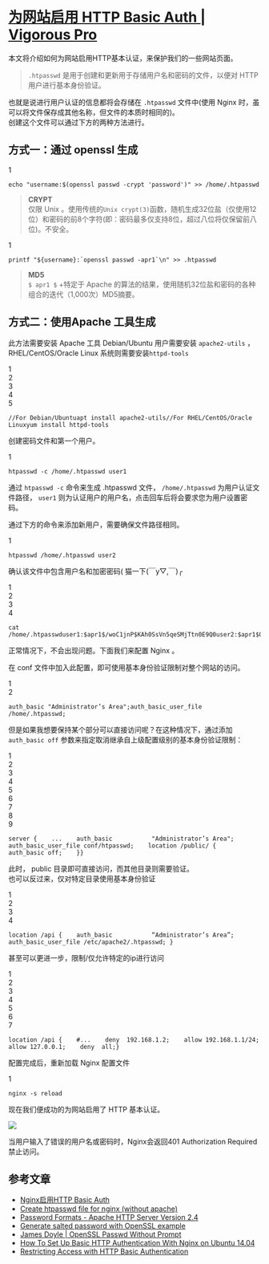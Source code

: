 # [为网站启用 HTTP Basic Auth | Vigorous Pro](https://www.wevg.org/archives/nginx-http-basic-auth/)

本文将介绍如何为网站启用HTTP基本认证，来保护我们的一些网站页面。

> `.htpasswd` 是用于创建和更新用于存储用户名和密码的文件，以便对 HTTP 用户进行基本身份验证。

也就是说进行用户认证的信息都将会存储在 `.htpasswd` 文件中(使用 Nginx 时，虽可以将文件保存成其他名称，但文件的本质时相同的)。  
创建这个文件可以通过下方的两种方法进行。

## 方式一：通过 openssl 生成

1  

```
echo "username:$(openssl passwd -crypt 'password')" >> /home/.htpasswd
```

> **CRYPT**  
> 仅限 Unix 。使用传统的`Unix crypt(3)`函数，随机生成32位盐（仅使用12位）和密码的前8个字符(即：密码最多仅支持8位，超过八位将仅保留前八位)。不安全。

1  

```
printf "${username}:`openssl passwd -apr1`\n" >> .htpasswd
```

> **MD5**  
> `$ apr1 $` +特定于 Apache 的算法的结果，使用随机32位盐和密码的各种组合的迭代（1,000次）MD5摘要。

## 方式二：使用Apache 工具生成

此方法需要安装 Apache 工具 Debian/Ubuntu 用户需要安装 `apache2-utils` ，RHEL/CentOS/Oracle Linux 系统则需要安装`httpd-tools`

1  
2  
3  
4  
5  

```
//For Debian/Ubuntuapt install apache2-utils//For RHEL/CentOS/Oracle Linuxyum install httpd-tools
```

创建密码文件和第一个用户。

1  

```
htpasswd -c /home/.htpasswd user1
```

通过 `htpasswd -c` 命令来生成 .htpasswd 文件， `/home/.htpasswd` 为用户认证文件路径， `user1` 则为认证用户的用户名，点击回车后将会要求您为用户设置密码。

通过下方的命令来添加新用户，需要确保文件路径相同。

1  

```
htpasswd /home/.htpasswd user2
```

确认该文件中包含用户名和加密密码( 猫一下(￣y▽,￣)╭

1  
2  
3  
4  

```
cat /home/.htpasswduser1:$apr1$/woC1jnP$KAh0SsVn5qeSMjTtn0E9Q0user2:$apr1$QdR8fNLT$vbCEEzDj7LyqCMyNpSoBh/user3:$apr1$Mr5A0e.U$0j39Hp5FfxRkneklXaMrr/
```

正常情况下，不会出现问题。下面我们来配置 Nginx 。

在 conf 文件中加入此配置，即可使用基本身份验证限制对整个网站的访问。

1  
2  

```
auth_basic "Administrator’s Area";auth_basic_user_file /home/.htpasswd;
```

但是如果我想要保持某个部分可以直接访问呢？在这种情况下，通过添加 `auth_basic off` 参数来指定取消继承自上级配置级别的基本身份验证限制：

1  
2  
3  
4  
5  
6  
7  
8  
9  

```
server {    ...    auth_basic           "Administrator’s Area";    auth_basic_user_file conf/htpasswd;    location /public/ {        auth_basic off;    }}
```

此时， public 目录即可直接访问，而其他目录则需要验证。  
也可以反过来，仅对特定目录使用基本身份验证

1  
2  
3  
4  

```
location /api {    auth_basic           “Administrator’s Area”;    auth_basic_user_file /etc/apache2/.htpasswd; }
```

甚至可以更进一步，限制/仅允许特定的ip进行访问

1  
2  
3  
4  
5  
6  
7  

```
location /api {    #...    deny  192.168.1.2;    allow 192.168.1.1/24;    allow 127.0.0.1;    deny  all;}
```

配置完成后，重新加载 Nginx 配置文件

1  

```
nginx -s reload
```

现在我们便成功的为网站启用了 HTTP 基本认证。

![](https://i.yecdn.com/images/2019/05/23/212f54907f1962e6441816628a0a70a2.png)

当用户输入了错误的用户名或密码时，Nginx会返回401 Authorization Required禁止访问。

## 参考文章

-   [Nginx启用HTTP Basic Auth](https://www.iwch.me/archives/658.html)
-   [Create htpasswd file for nginx (without apache)](https://coderwall.com/p/zvvgna/create-htpasswd-file-for-nginx-without-apache)
-   [Password Formats - Apache HTTP Server Version 2.4](https://httpd.apache.org/docs/2.4/misc/password_encryptions.html)
-   [Generate salted password with OpenSSL example](https://socketloop.com/tutorials/generate-salted-password-with-openssl-example)
-   [James Doyle | OpenSSL Passwd Without Prompt](https://ohdoylerules.com/tricks/openssl-passwd-without-prompt/)
-   [How To Set Up Basic HTTP Authentication With Nginx on Ubuntu 14.04](https://www.digitalocean.com/community/tutorials/how-to-set-up-basic-http-authentication-with-nginx-on-ubuntu-14-04)
-   [Restricting Access with HTTP Basic Authentication](https://docs.nginx.com/nginx/admin-guide/security-controls/configuring-http-basic-authentication/)
